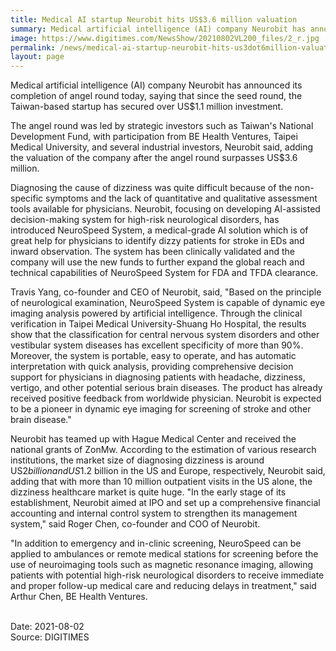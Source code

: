 ```yaml
---
title: Medical AI startup Neurobit hits US$3.6 million valuation
summary: Medical artificial intelligence (AI) company Neurobit has announced its completion of angel round today, saying that since the seed round, the Taiwan-based startup has secured over US$1.1 million investment.
image: https://www.digitimes.com/NewsShow/20210802VL200_files/2_r.jpg
permalink: /news/medical-ai-startup-neurobit-hits-us3dot6million-valuation/
layout: page
---
```

Medical artificial intelligence (AI) company Neurobit has announced its completion of angel round today, saying that since the seed round, the Taiwan-based startup has secured over US$1.1 million investment.

The angel round was led by strategic investors such as Taiwan's National Development Fund, with participation from BE Health Ventures, Taipei Medical University, and several industrial investors, Neurobit said, adding the valuation of the company after the angel round surpasses US$3.6 million.

Diagnosing the cause of dizziness was quite difficult because of the non-specific symptoms and the lack of quantitative and qualitative assessment tools available for physicians. Neurobit, focusing on developing Al-assisted decision-making system for high-risk neurological disorders, has introduced NeuroSpeed System, a medical-grade AI solution which is of great help for physicians to identify dizzy patients for stroke in EDs and inward observation. The system has been clinically validated and the company will use the new funds to further expand the global reach and technical capabilities of NeuroSpeed System for FDA and TFDA clearance.

Travis Yang, co-founder and CEO of Neurobit, said, "Based on the principle of neurological examination, NeuroSpeed System is capable of dynamic eye imaging analysis powered by artificial intelligence. Through the clinical verification in Taipei Medical University-Shuang Ho Hospital, the results show that the classification for central nervous system disorders and other vestibular system diseases has excellent specificity of more than 90%. Moreover, the system is portable, easy to operate, and has automatic interpretation with quick analysis, providing comprehensive decision support for physicians in diagnosing patients with headache, dizziness, vertigo, and other potential serious brain diseases. The product has already received positive feedback from worldwide physician. Neurobit is expected to be a pioneer in dynamic eye imaging for screening of stroke and other brain disease."

Neurobit has teamed up with Hague Medical Center and received the national grants of ZonMw. According to the estimation of various research institutions, the market size of diagnosing dizziness is around US$2 billion and US$1.2 billion in the US and Europe, respectively, Neurobit said, adding that with more than 10 million outpatient visits in the US alone, the dizziness healthcare market is quite huge. "In the early stage of its establishment, Neurobit aimed at IPO and set up a comprehensive financial accounting and internal control system to strengthen its management system," said Roger Chen, co-founder and COO of Neurobit.

"In addition to emergency and in-clinic screening, NeuroSpeed can be applied to ambulances or remote medical stations for screening before the use of neuroimaging tools such as magnetic resonance imaging, allowing patients with potential high-risk neurological disorders to receive immediate and proper follow-up medical care and reducing delays in treatment," said Arthur Chen, BE Health Ventures.

<br/>
Date: 2021-08-02
<br/>
Source: DIGITIMES
